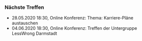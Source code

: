 ### Nächste Treffen

  * 28.05.2020 18:30, Online Konferenz: Thema: Karriere-Pläne austauschen
  * 04.06.2020 18:30, Online Konferenz: Treffen der Untergruppe LessWrong Darmstadt

